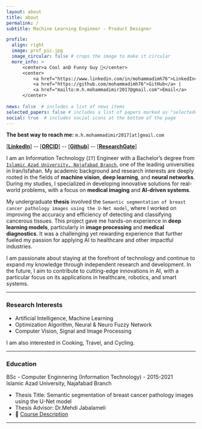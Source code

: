 ```yaml
---
layout: about
title: about
permalink: /
subtitle: Machine Learning Engineer - Product Designer

profile:
  align: right
  image: prof_pic.jpg
  image_circular: false # crops the image to make it circular
  more_info: >
      <center>a Cool anD Funny Guy 🤪</center>
      <center>
          <a href="https://www.linkedin.com/in/mohammadimh76">LinkedIn</a> | 
          <a href="https://github.com/mohammadimh76">GitHub</a> |
          <a href="mailto:m.h.mohammadimir2017@gmail.com">Email</a>
      </center>
      
news: false  # includes a list of news items
selected_papers: false # includes a list of papers marked as "selected={true}"
social: true  # includes social icons at the bottom of the page
---
```


<b>The best way to reach me:</b> `m.h.mohammadimir2017[at]gmail.com` 

[[<b>LinkedIn</b>]](https://www.linkedin.com/in/MohammadiMH76/) -- [[<b>ORCID</b>]](https://orcid.org/0000-0003-2741-7757) -- [[<b>Github</b>]](https://github.com/MohammadiMH76) -- [[<b>ResearchGate</b>]](https://www.researchgate.net/profile/Mohammad-Hossein-Mohammadi-5)

I am an Information Technology (`IT`) Engineer with a Bachelor’s degree from [`Islamic Azad University, Najafabad Branch`](https://iaun.iau.ir/en), one of the leading universities in Iran/Isfahan. My academic background and research interests are deeply rooted in the fields of <b>machine vision</b>, <b>deep learning</b>, and <b>neural networks</b>. During my studies, I specialized in developing innovative solutions for real-world problems, with a focus on <b>medical imaging</b> and <b>AI-driven systems</b>.

My undergraduate <b>thesis</b> involved the `Semantic segmentation of breast cancer pathology images using the U-Net model`, where I worked on improving the accuracy and efficiency of detecting and classifying cancerous tissues. This project gave me hands-on experience in <b>deep learning models</b>, particularly in <b>image processing</b> and <b>medical diagnostics</b>. It was a challenging yet rewarding experience that further fueled my passion for applying AI to healthcare and other impactful industries.

I am passionate about staying at the forefront of technology and continue to expand my knowledge through independent research and development. In the future, I aim to contribute to cutting-edge innovations in AI, with a particular focus on its applications in healthcare, robotics, and smart systems.

---

### Research Interests
- Artificial Intelligence, Machine Learning   
- Optimization Algorithm, Neural & Neuro Fuzzy Network
- Computer Vision, Signal and Image Processing

I am also interested in Cooking, Travel, and Cycling.

---

### Education
BSc - Computer Enginnering (Information Technology) - 2015-2021 <br>
Islamic Azad University, Najafabad Branch
- Thesis Title: Semantic segmentation of breast cancer pathology images using the U-Net model
- Thesis Advisor: Dr.Mehdi Jabalameli
- 📄 <a href="https://mohammadimh76.github.io/coursedescription/" target="_blank">Course Description</a>

---
